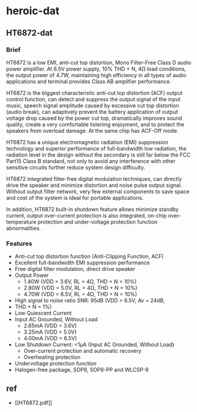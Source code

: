 
# heroic-dat 

## HT6872-dat 

### Brief 
HT6872 is a low EMI, anti-cut top distortion, Mono Filter-Free Class D audio power amplifier. At 6.5V power supply, 10% THD + N, 4Ω load conditions, the output power of 4.7W, maintaining high efficiency in all types of audio applications and terminal provides Class AB amplifier performance.
<br />

HT6872 is the biggest characteristic anti-cut top distortion (ACF) output control function, can detect and suppress the output signal of the input music, speech signal amplitude caused by excessive cut top distortion (audio break), can adaptively prevent the battery application of output voltage drop caused by the power cut top, dramatically improves sound quality, create a very comfortable listening enjoyment, and to protect the speakers from overload damage. At the same chip has ACF-Off mode.
<br />

HT6872 has a unique electromagnetic radiation (EMI) suppression technology and superior performance of full-bandwidth low radiation, the radiation level in the design without the secondary is still far below the FCC Part15 Class B standard, not only to avoid any interference with other sensitive circuits further reduce system design difficulty.
<br />

HT6872 integrated filter-free digital modulation techniques, can directly drive the speaker and minimize distortion and noise pulse output signal. Without output filter network, very few external components to save space and cost of the system is ideal for portable applications.
<br />

In addition, HT6872 built-in shutdown feature allows minimize standby current, output over-current protection is also integrated, on-chip over-temperature protection and under-voltage protection function abnormalities.


### Features 

* Anti-cut top distortion function (Anti-Clipping Function, ACF)
* Excellent full-bandwidth EMI suppression performance
* Free digital filter modulation, direct drive speaker
* Output Power
  * 1.40W (VDD = 3.6V, RL = 4Ω, THD + N = 10%)
  * 2.80W (VDD = 5.0V, RL = 4Ω, THD + N = 10%)
  * 4.70W (VDD = 6.5V, RL = 4Ω, THD + N = 10%)
* High signal to noise ratio SNR: 95dB (VDD = 6.5V, Av = 24dB,
* THD + N = 1%)
* Low Quiescent Current
* Input AC Grounded, Without Load
  * 2.65mA (VDD = 3.6V)
  * 3.25mA (VDD = 5.0V)
  * 4.00mA (VDD = 6.5V)
* Low Shutdown Current: <1μA (Input AC Grounded, Without Load)
    * Over-current protection and automatic recovery
    * Overheating protection
* Undervoltage protection function
* Halogen-free package, SOP8, SOP8-PP and WLCSP-9


## ref 

- [[HT6872.pdf]]